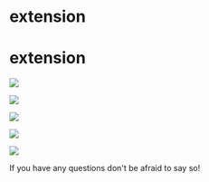 # extension
# extension
<img src="https://media.discordapp.net/attachments/743724517108744212/781406277468553216/unknown.png">
<p></p>
<img src="https://media.discordapp.net/attachments/781386003306119228/781386361402818560/unknown.png">
<p></p>
<img src="https://media.discordapp.net/attachments/781386003306119228/781386388201275442/unknown.png">
<p></p>
<img src="https://media.discordapp.net/attachments/781386003306119228/781386443984863262/unknown.png">
<p></p>
<img src="https://media.discordapp.net/attachments/781386003306119228/781386522565279744/unknown.png">
<p></p>
<p></p>
If you have any questions don't be afraid to say so!
